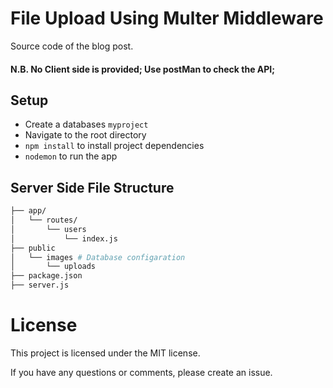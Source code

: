 

# File Upload Using Multer Middleware 
Source code of the blog post.

#### N.B. No Client side is provided; Use postMan to check the API;

## Setup
- Create a databases `myproject`
- Navigate to the root directory
- `npm install` to install project dependencies
- `nodemon` to run the app

## Server Side File Structure
```bash
├── app/
│   └── routes/
│       └── users
│           └── index.js
├── public
│   └── images # Database configaration
│       └── uploads
├── package.json
├── server.js
 ```

# License
This project is licensed under the MIT license.

If you have any questions or comments, please create an issue.
